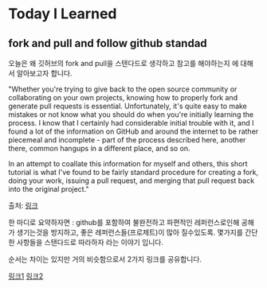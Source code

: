 # Today I Learned

## fork and pull and follow github standad 

오늘은 왜 깃허브의 fork and pull을 스탠다드로 생각하고 참고를 해야하는지 에 대해서 알아보고자 합니다.

"Whether you're trying to give back to the open source community or collaborating on your own projects, knowing how to properly fork and generate pull requests is essential. Unfortunately, it's quite easy to make mistakes or not know what you should do when you're initially learning the process. I know that I certainly had considerable initial trouble with it, and I found a lot of the information on GitHub and around the internet to be rather piecemeal and incomplete - part of the process described here, another there, common hangups in a different place, and so on.

In an attempt to coallate this information for myself and others, this short tutorial is what I've found to be fairly standard procedure for creating a fork, doing your work, issuing a pull request, and merging that pull request back into the original project."

출처: [링크](https://gist.github.com/Chaser324)

한 마디로 요약하자면 : github를 포함하여 불완전하고 파편적인 레퍼런스로인해 공해가 생기는것을 방지하고, 좋은 레퍼런스들(프로제트)이 많아 질수있도록.
몇가지를 간단한 사항들을 스탠다드로 따라하자 라는 이야기 입니다. 

순서는 차이는 있지만 거의 비슷함으로서 2가지 링크를 공유합니다.

[링크1](https://github.com/susam/gitpr)
[링크2](https://gist.github.com/Chaser324/ce0505fbed06b947d962)


